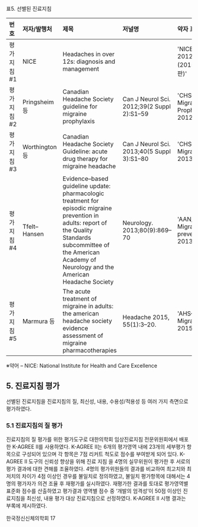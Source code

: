 표5. 선별된 진료지침

| 번호 | 저자/발행처 | 제목 | 저널명 | 약자 표시 |
| :--- | :--- | :--- | :--- | :--- |
| 평가지침 #1 | NICE | Headaches in over 12s: diagnosis and management | | 'NICE, 2012 (2015 개정판)' |
| 평가지침 #2 | Pringsheim 등 | Canadian Headache Society guideline for migraine prophylaxis | Can J Neurol Sci. 2012;39(2 Suppl 2):S1–59 | 'CHS–Migraine Prophylaxis, 2012' |
| 평가지침 #3 | Worthington 등 | Canadian Headache Society Guideline: acute drug therapy for migraine headache | Can J Neurol Sci. 2013;40(5 Suppl 3):S1–80 | 'CHS–Acute Migraine, 2013' |
| 평가지침 #4 | Tfelt–Hansen | Evidence–based guideline update: pharmacologic treatment for episodic migraine prevention in adults: report of the Quality Standards subcommittee of the American Academy of Neurology and the American Headache Society | Neurology. 2013;80(9):869–70 | 'AAN/AHS–Migraine prevention, 2013' |
| 평가지침 #5 | Marmura 등 | The acute treatment of migraine in adults: the american headache society evidence assessment of migraine pharmacotherapies | Headache 2015, 55(1):3–20. | 'AHS–Acute Migraine, 2015' |

※약어 – NICE: National Institute for Health and Care Excellence

## 5. 진료지침 평가

선별된 진료지침을 진료지침의 질, 최신성, 내용, 수용성/적용성 등 여러 가지 측면으로 평가하였다.

### 5.1 진료지침의 질 평가

진료지침의 질 평가를 위한 평가도구로 대한의학회 임상진료지침 전문위원회에서 배포한 K-AGREE II를 사용하였다. K-AGREE II는 6개의 평가영역 내에 23개의 세부평가 항목으로 구성되어 있으며 각 항목은 7점 리커트 척도로 점수를 부여받게 되어 있다. K-AGREE II 도구의 신뢰성 향상을 위해 진료 지침 을 4명의 실무위원이 평가한 후 서로의 평가 결과에 대한 견해를 조율하였다. 4명의 평가위원들의 결과를 비교하여 최고치와 최저치의 차이가 4점 이상인 경우를 불일치로 정의하였고, 불일치 평가항목에 대해서는 4명의 평가자가 의견 조율 후 재평가를 실시하였다. 재평가한 결과를 토대로 평가영역별 표준화 점수를 산출하였고 평가결과 영역별 점수 중 ‘개발의 엄격성’이 50점 이상인 진료지침을 최신성, 내용 평가 대상 진료지침으로 선정하였다. K-AGREE II 시행 결과는 부록에 제시하였다.

한국정신신체의학회
<PAGE>17